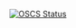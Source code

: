 [![OSCS Status](https://www.oscs1024.com/platform/badge/ZhanChaoHan/redis.git.svg?size=large)](https://www.murphysec.com/dr/GoVpKbzKRaoivaKpC4)

